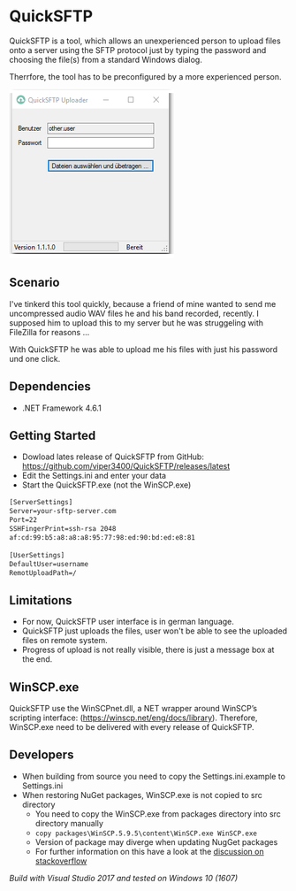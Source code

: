 # QuickSFTP

QuickSFTP is a tool, which allows an unexperienced person to upload files onto a server
using the SFTP protocol just by typing the password and choosing the file(s) from a standard Windows dialog.

Therrfore, the tool has to be preconfigured by a more experienced person.

![alt text](docs/images/QuickSFTPUploader_MainWindow.png "QuickSFTP")

## Scenario

I've tinkerd this tool quickly, because a friend of mine wanted to send me uncompressed audio WAV files 
he and his band recorded, recently. I supposed him to upload this to my server but he was
struggeling with FileZilla for reasons ...

With QuickSFTP he was able to upload me his files with just his password und one click.

## Dependencies
* .NET Framework 4.6.1

## Getting Started
* Dowload lates release of QuickSFTP from GitHub: https://github.com/viper3400/QuickSFTP/releases/latest
* Edit the Settings.ini and enter your data
* Start the QuickSFTP.exe (not the WinSCP.exe)

```
[ServerSettings]
Server=your-sftp-server.com
Port=22
SSHFingerPrint=ssh-rsa 2048 af:cd:99:b5:a8:a8:a8:95:77:98:ed:90:bd:ed:e8:81

[UserSettings]
DefaultUser=username
RemotUploadPath=/
```

## Limitations

* For now, QuickSFTP user interface is in german language. 
* QuickSFTP just uploads the files, user won't be able to see the uploaded files on remote system.
* Progress of upload is not really visible, there is just a message box at the end.

## WinSCP.exe

QuickSFTP use the WinSCPnet.dll, a NET wrapper around WinSCP’s scripting interface: (https://winscp.net/eng/docs/library). Therefore, WinSCP.exe need to be delivered with every release of QuickSFTP.

## Developers
* When building from source you need to copy the Settings.ini.example to Settings.ini
* When restoring NuGet packages, WinSCP.exe is not copied to src directory
  * You need to copy the WinSCP.exe from packages directory into src directory manually
  * ```copy packages\WinSCP.5.9.5\content\WinSCP.exe WinSCP.exe ```
  * Version of package may diverge when updating NugGet packages
  * For further information on this have a look at the [discussion on stackoverflow](http://stackoverflow.com/questions/33264025/using-the-winscp-nuget-package-and-git-can-i-add-winscp-exe-to-my-git-ignore) 

_Build with Visual Studio 2017 and tested on Windows 10 (1607)_




